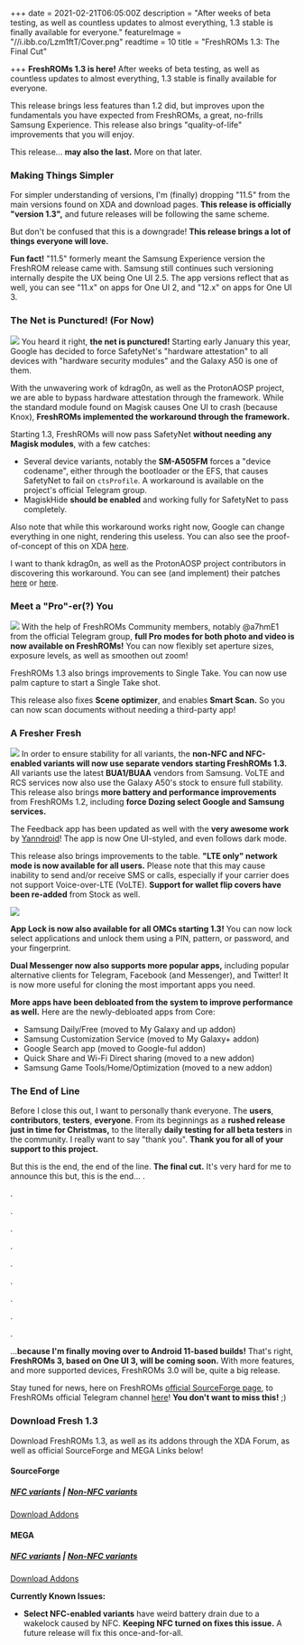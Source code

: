 +++
date = 2021-02-21T06:05:00Z
description = "After weeks of beta testing, as well as countless updates to almost everything, 1.3 stable is finally available for everyone."
featureImage = "//i.ibb.co/Lzm1ftT/Cover.png"
readtime = 10
title = "FreshROMs 1.3: The Final Cut"

+++
**FreshROMs 1.3 is here!** After weeks of beta testing, as well as countless updates to almost everything, 1.3 stable is finally available for everyone.

This release brings less features than 1.2 did, but improves upon the fundamentals you have expected from FreshROMs, a great, no-frills Samsung Experience. This release also brings "quality-of-life" improvements that you will enjoy.

This release... **may also the last.** More on that later.

### Making Things Simpler
For simpler understanding of versions, I'm (finally) dropping "11.5" from the main versions found on XDA and download pages. **This release is officially "version 1.3",** and future releases will be following the same scheme.

But don't be confused that this is a downgrade! **This release brings a lot of things everyone will love.**

**Fun fact!** "11.5" formerly meant the Samsung Experience version the FreshROM release came with. Samsung still continues such versioning internally despite the UX being One UI 2.5. The app versions reflect that as well, you can see "11.x" on apps for One UI 2, and "12.x" on apps for One UI 3.

### The Net is Punctured! (For Now)
![](https://i.ibb.co/6vGPp0r/9109.jpg) 
You heard it right, **the net is punctured!** Starting early January this year, Google has decided to force SafetyNet's "hardware attestation" to all devices with "hardware security modules" and the Galaxy A50 is one of them.

With the unwavering work of kdrag0n, as well as the ProtonAOSP project, we are able to bypass hardware attestation through the framework. While the standard module found on Magisk causes One UI to crash (because Knox), **FreshROMs implemented the workaround through the framework.**

Starting 1.3, FreshROMs will now pass SafetyNet **without needing any Magisk modules**, with a few catches:

 - Several device variants, notably the **SM-A505FM** forces a "device codename", either through the bootloader or the EFS, that causes SafetyNet to fail on `ctsProfile`. A workaround is available on the project's official Telegram group.
 - MagiskHide **should be enabled** and working fully for SafetyNet to pass completely.

Also note that while this workaround works right now, Google can change everything in one night, rendering this useless. You can also see the proof-of-concept of this on XDA [here](https://forum.xda-developers.com/t/dev-guide-proof-of-concept-hardware-safetynet-attestation-bypass-on-stock-oem-roms.4228005/).

I want to thank kdrag0n, as well as the ProtonAOSP project contributors in discovering this workaround. You can see (and implement) their patches [here](https://github.com/ProtonAOSP/android_system_security/commit/9dd88a70668da3d7b0581489d55d0d1a2ced2f5c) or [here](https://github.com/ProtonAOSP/android_frameworks_base/commit/7f7a9b19c8293c09dfee12bec75ff17225c6710e).

### Meet a "Pro"-er(?) You
![](https://i.ibb.co/SyVhmWV/9117.jpg)
With the help of FreshROMs Community members, notably @a7hmE1 from the official Telegram group, **full Pro modes for both photo and video is now available on FreshROMs!** You can now flexibly set aperture sizes, exposure levels, as well as smoothen out zoom!

FreshROMs 1.3 also brings improvements to Single Take. You can now use palm capture to start a Single Take shot.

This release also fixes **Scene optimizer**, and enables **Smart Scan.** So you can now scan documents without needing a third-party app!

### A Fresher Fresh
![](https://i.ibb.co/X8SKb49/9106.jpg) 
In order to ensure stability for all variants, the **non-NFC and NFC-enabled variants will now use separate vendors starting FreshROMs 1.3.** All variants use the latest **BUA1/BUAA** vendors from Samsung. VoLTE and RCS services now also use the Galaxy A50's stock to ensure full stability. This release also brings **more battery and performance improvements** from FreshROMs 1.2, including **force Dozing select Google and Samsung services.**

The Feedback app has been updated as well with the **very awesome work** by [Yanndroid](https://t.me/Yanndroid)! The app is now One UI-styled, and even follows dark mode.

This release also brings improvements to the table. **"LTE only" network mode is now available for all users.** Please note that this may cause inability to send and/or receive SMS or calls, especially if your carrier does not support Voice-over-LTE (VoLTE). **Support for wallet flip covers have been re-added** from Stock as well.

![](https://i.ibb.co/wBBwnwX/9657.jpg) 

**App Lock is now also available for all OMCs starting 1.3!** You can now lock select applications and unlock them using a PIN, pattern, or password, and your fingerprint.

**Dual Messenger now also supports more popular apps,** including popular alternative clients for Telegram, Facebook (and Messenger), and Twitter! It is now more useful for cloning the most important apps you need.

**More apps have been debloated from the system to improve performance as well.** Here are the newly-debloated apps from Core:

 - Samsung Daily/Free (moved to My Galaxy and up addon)
 - Samsung Customization Service (moved to My Galaxy+ addon)
 - Google Search app (moved to Google-ful addon)
 - Quick Share and Wi-Fi Direct sharing (moved to a new addon)
 - Samsung Game Tools/Home/Optimization (moved to a new addon)

### The End of Line

Before I close this out, I want to personally thank everyone. The **users**, **contributors**, **testers**, **everyone**. From its beginnings as a **rushed release just in time for Christmas,** to the literally **daily testing for all beta testers** in the community. I really want to say "thank you". **Thank you for all of your support to this project.**

But this is the end, the end of the line. **The final cut.** It's very hard for me to announce this but, this is the end...
.

.

.

.

.

.

.

.

.

.

...**because I'm finally moving over to Android 11-based builds!** That's right, **FreshROMs 3, based on One UI 3, will be coming soon.** With more features, and more supported devices, FreshROMs 3.0 will be, quite a big release.

Stay tuned for news, here on FreshROMs [official SourceForge page](https://sourceforge.net/projects/freshroms), to FreshROMs official Telegram channel [here](https://t.me/FreshROMs)! **You don't want to miss this!** ;)

### Download Fresh 1.3
Download FreshROMs 1.3, as well as its addons through the XDA Forum, as well as official SourceForge and MEGA Links below!

#### SourceForge
##### [NFC variants](https://sourceforge.net/projects/freshroms/files/Releases/a50/1.3.1S/FRSH-QP1A_a50xx_1.3.1S_20210221005_OFFICIAL.zip/download) | [Non-NFC variants](https://sourceforge.net/projects/freshroms/files/Releases/a50/1.3.1S/FRSH-QP1A_a50dd_1.3.1S_20210221005_OFFICIAL.zip/download)
[Download Addons](https://sourceforge.net/projects/freshroms/files/Addons/11.5.2.8/)

#### MEGA
##### [NFC variants](https://tiny.cc/FRSH_A50XX-MEGA) | [Non-NFC variants](https://tiny.cc/FRSH_A50DD-MEGA)
[Download Addons](https://mega.nz/folder/xrB31Iob#TUo_t_Pcgqu7w9DMNYYkkg)

**Currently Known Issues:**

 - **Select NFC-enabled variants** have weird battery drain due to a wakelock caused by NFC. **Keeping NFC turned on fixes this issue.** A future release will fix this once-and-for-all.